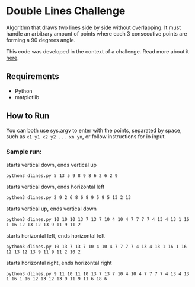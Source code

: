 # Double Lines Challenge

Algorithm that draws two lines side by side without overlapping. It must handle an arbitrary amount of points where each 3 consecutive points are forming a 90 degrees angle.

This code was developed in the context of a challenge. Read more about it [here](https://github.com/vjeux/weekly-challenge-2-double-lines).


## Requirements

* Python 
* matplotlib

## How to Run

You can both use sys.argv to enter with the points, separated by space, such as `x1 y1 x2 y2 ... xn yn`, or follow instructions for io input.

### Sample run:


starts vertical down, ends vertical up
```
python3 dlines.py 5 13 5 9 8 9 8 6 2 6 2 9
```
starts vertical down, ends horizontal left
```
python3 dlines.py 2 9 2 6 8 6 8 9 5 9 5 13 2 13
```
starts vertical up, ends vertical down
```
python3 dlines.py 10 10 10 13 7 13 7 10 4 10 4 7 7 7 7 4 13 4 13 1 16 1 16 12 13 12 13 9 11 9 11 2
```
starts horizontal left, ends horizontal left
```
python3 dlines.py 10 13 7 13 7 10 4 10 4 7 7 7 7 4 13 4 13 1 16 1 16 12 13 12 13 9 11 9 11 2 10 2
```
starts horizontal right, ends horizontal right
```
python3 dlines.py 9 11 10 11 10 13 7 13 7 10 4 10 4 7 7 7 7 4 13 4 13 1 16 1 16 12 13 12 13 9 11 9 11 6 18 6
```

